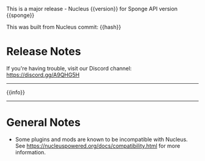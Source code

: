 This is a major release - Nucleus {{version}} for Sponge API version {{sponge}} 

This was built from Nucleus commit: {{hash}}

# Release Notes

If you're having trouble, visit our Discord channel: https://discord.gg/A9QHG5H

---

{{info}}

---

# General Notes

* Some plugins and mods are known to be incompatible with Nucleus. See https://nucleuspowered.org/docs/compatibility.html for more information.
